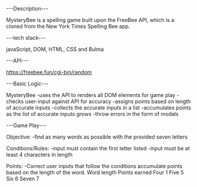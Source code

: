 ---Description---

MysteryBee is a spelling game built upon the FreeBee API, which is a cloned from the New York Times Spelling Bee app.

---tech stack---

javaScript, DOM, HTML, CSS and Bulma

---API---

https://freebee.fun/cgi-bin/random

---Basic Logic---

MysteryBee 
-uses the API to renders all DOM elements for game play 
-checks user-input against API for accuracy 
-assigns points based on length of accurate inputs 
-collects the accurate inputs in a list 
-accumulates points as the list of accurate inputs grows
-throw errors in the form of modals 

---Game Play---

Objective:
       -find as many words as possible with the provided seven letters

Conditions/Rules:
       -input must contain the first letter listed
       -input must be at least 4 characters in length

 Points:
       -Correct user inputs that follow the conditions accumulate points based on the length of the word. 
              Word length	Points earned
              Four	       1
              Five	       5
              Six	       6
              Seven  	7


